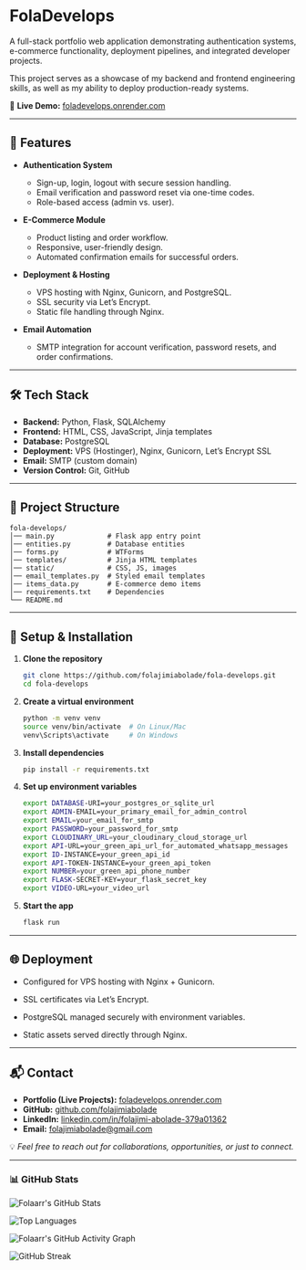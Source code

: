 # FolaDevelops  

A full-stack portfolio web application demonstrating authentication systems, e-commerce functionality, deployment pipelines, and integrated developer projects.  

This project serves as a showcase of my backend and frontend engineering skills, as well as my ability to deploy production-ready systems.  


🔗 **Live Demo:** [foladevelops.onrender.com](https://foladevelops.onrender.com)

---

## 🚀 Features  

- **Authentication System**  
  - Sign-up, login, logout with secure session handling.  
  - Email verification and password reset via one-time codes.  
  - Role-based access (admin vs. user).  

- **E-Commerce Module**  
  - Product listing and order workflow.  
  - Responsive, user-friendly design.  
  - Automated confirmation emails for successful orders.  

- **Deployment & Hosting**  
  - VPS hosting with Nginx, Gunicorn, and PostgreSQL.  
  - SSL security via Let’s Encrypt.  
  - Static file handling through Nginx.  

- **Email Automation**  
  - SMTP integration for account verification, password resets, and order confirmations.  

---

## 🛠️ Tech Stack  

- **Backend:** Python, Flask, SQLAlchemy  
- **Frontend:** HTML, CSS, JavaScript, Jinja templates  
- **Database:** PostgreSQL  
- **Deployment:** VPS (Hostinger), Nginx, Gunicorn, Let’s Encrypt SSL  
- **Email:** SMTP (custom domain)  
- **Version Control:** Git, GitHub  

---

## 📂 Project Structure  

    fola-develops/
    │── main.py             # Flask app entry point
    │── entities.py         # Database entities
    │── forms.py            # WTForms
    │── templates/          # Jinja HTML templates
    │── static/             # CSS, JS, images
    │── email_templates.py  # Styled email templates
    │── items_data.py       # E-commerce demo items
    │── requirements.txt    # Dependencies
    └── README.md

---

## 🔧 Setup & Installation  

1. **Clone the repository**  
   ```bash
   git clone https://github.com/folajimiabolade/fola-develops.git
   cd fola-develops

2. **Create a virtual environment**  
    ```bash
    python -m venv venv
    source venv/bin/activate  # On Linux/Mac
    venv\Scripts\activate     # On Windows

3. **Install dependencies**  
    ```bash
    pip install -r requirements.txt

4. **Set up environment variables** 
    ```bash
    export DATABASE-URI=your_postgres_or_sqlite_url
    export ADMIN-EMAIL=your_primary_email_for_admin_control
    export EMAIL=your_email_for_smtp
    export PASSWORD=your_password_for_smtp
    export CLOUDINARY_URL=your_cloudinary_cloud_storage_url
    export API-URL=your_green_api_url_for_automated_whatsapp_messages
    export ID-INSTANCE=your_green_api_id
    export API-TOKEN-INSTANCE=your_green_api_token
    export NUMBER=your_green_api_phone_number
    export FLASK-SECRET-KEY=your_flask_secret_key
    export VIDEO-URL=your_video_url

4. **Start the app** 
    ```bash
    flask run

---

## 🌐 Deployment 

- Configured for VPS hosting with Nginx + Gunicorn.

- SSL certificates via Let’s Encrypt.

- PostgreSQL managed securely with environment variables.

- Static assets served directly through Nginx.

---

## 📬 Contact

- **Portfolio (Live Projects):** [foladevelops.onrender.com](https://foladevelops.onrender.com)  
- **GitHub:** [github.com/folajimiabolade](https://github.com/folajimiabolade)  
- **LinkedIn:** [linkedin.com/in/folajimi-abolade-379a01362](https://www.linkedin.com/in/folajimi-abolade-379a01362)  
- **Email:** folajimiabolade@gmail.com 

💡 *Feel free to reach out for collaborations, opportunities, or just to connect.*

---

### 📊 GitHub Stats

<!-- General GitHub stats -->
![Folaarr's GitHub Stats](https://github-readme-stats.vercel.app/api?username=folaarr&show_icons=true&theme=react)

<!-- Top languages -->
![Top Languages](https://github-readme-stats.vercel.app/api/top-langs/?username=folaarr&layout=compact&theme=react)

<!-- Contribution graph -->
![Folaarr's GitHub Activity Graph](https://github-readme-activity-graph.vercel.app/graph?username=folaarr&theme=react-dark)

<!-- Streak stats -->
![GitHub Streak](https://streak-stats.demolab.com/?user=folaarr&theme=react&hide_border=true)
